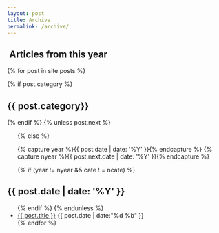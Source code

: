 ```yaml
---
layout: post
title: Archive
permalink: /archive/
---
```


<section id="archive">
<h2><i class="fa fa-file-archive-o"></i>&nbsp;Articles from this year</h2>

{% for post in site.posts %}

{% if post.category %}
  <h2>{{ post.category}}</h2>
{% endif %}
  {% unless post.next %}
  <ul class="this">
  {% else %}

  {% capture year %}{{ post.date | date: '%Y' }}{% endcapture %}
  {% capture nyear %}{{ post.next.date | date: '%Y' }}{% endcapture %}


  {% if (year != nyear && cate ! = ncate) %}
  </ul>
  <h2>{{ post.date | date: '%Y' }}</h2>
  <ul class="past">
  {% endif %}
  {% endunless %}
 <li class="arch-list"><a href="{{site.baseurl}}{{ post.url }}">{{ post.title }}</a>&nbsp;<time>{{ post.date | date:"%d %b" }}</time></li>
{% endfor %}
  </ul>
</section>
